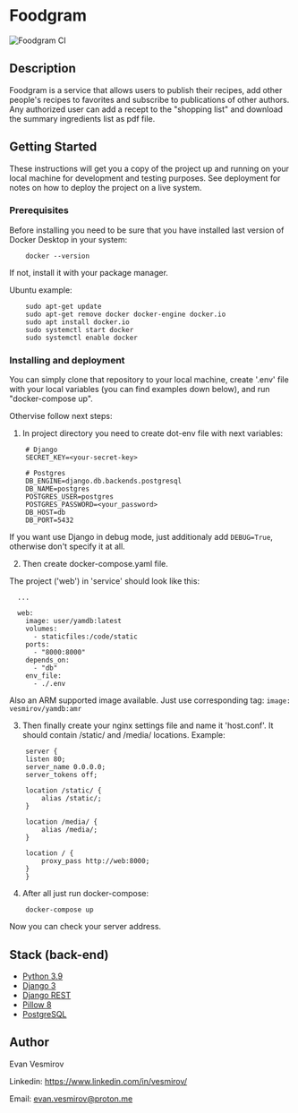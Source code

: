 # Foodgram
![Foodgram CI](https://github.com/vesmirov/foodgram/workflows/Foodgram%20CI/badge.svg)

## Description

Foodgram is a service that allows users to publish their recipes, add other people's recipes to favorites and subscribe to publications of other authors. 
Any authorized user can add a recept to the "shopping list" and download the summary ingredients list as pdf file. 

## Getting Started

These instructions will get you a copy of the project up and running on your local machine for development and testing purposes. See deployment for notes on how to deploy the project on a live system.

### Prerequisites

Before installing you need to be sure that you have installed last version of Docker Desktop in your system:

```
    docker --version
```

If not, install it with your package manager.

Ubuntu example:

```
    sudo apt-get update
    sudo apt-get remove docker docker-engine docker.io
    sudo apt install docker.io
    sudo systemctl start docker
    sudo systemctl enable docker
```

### Installing and deployment

You can simply clone that repository to your local machine, create '.env' file with your local variables (you can find examples down below), and run "docker-compose up".

Othervise follow next steps:

1. In project directory you need to create dot-env file with next variables:

```
    # Django
    SECRET_KEY=<your-secret-key>

    # Postgres
    DB_ENGINE=django.db.backends.postgresql
    DB_NAME=postgres
    POSTGRES_USER=postgres
    POSTGRES_PASSWORD=<your_password>
    DB_HOST=db
    DB_PORT=5432
```

If you want use Django in debug mode, just additionaly add `DEBUG=True`, otherwise don't specify it at all.

2. Then create docker-compose.yaml file.

The project ('web') in 'service' should look like this:

```
  ...

  web:
    image: user/yamdb:latest
    volumes:
      - staticfiles:/code/static
    ports:
      - "8000:8000"
    depends_on: 
      - "db"
    env_file: 
      - ./.env
```

Also an ARM supported image available. Just use corresponding tag: `image: vesmirov/yamdb:amr`

3. Then finally create your nginx settings file and name it 'host.conf'.
It should contain /static/ and /media/ locations.
Example:

```
    server {
    listen 80;
    server_name 0.0.0.0;
    server_tokens off;

    location /static/ {
        alias /static/;
    }

    location /media/ {
        alias /media/;
    }

    location / {
        proxy_pass http://web:8000;
    }
    }
```

4. After all just run docker-compose:

```
    docker-compose up
```

Now you can check your server address.

## Stack (back-end)

* [Python 3.9](https://www.python.org/)
* [Django 3](https://www.djangoproject.com/)
* [Django REST](https://www.django-rest-framework.org/)
* [Pillow 8](https://pillow.readthedocs.io/)
* [PostgreSQL](https://www.postgresql.org/)

## Author

Evan Vesmirov

Linkedin: https://www.linkedin.com/in/vesmirov/

Email: evan.vesmirov@proton.me
